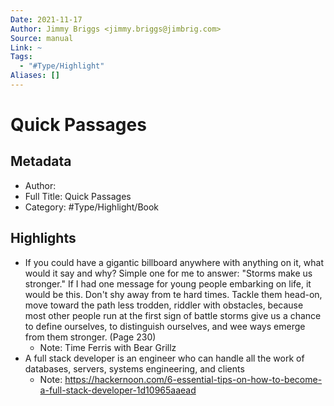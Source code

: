 ```yaml
---
Date: 2021-11-17
Author: Jimmy Briggs <jimmy.briggs@jimbrig.com>
Source: manual
Link: ~
Tags:
  - "#Type/Highlight"
Aliases: []
---
```


# Quick Passages

## Metadata

* Author: 
* Full Title: Quick Passages
* Category: #Type/Highlight/Book

## Highlights

* If you could have a gigantic billboard anywhere with anything on it, what would it say and why?
  Simple one for me to answer: "Storms make us stronger." If I had one message for young people embarking on life, it would be this. Don't shy away from te hard times. Tackle them head-on, move toward the path less trodden, riddler with obstacles, because most other people run at the first sign of battle storms give us a chance to define ourselves, to distinguish ourselves, and wee ways emerge from them stronger. (Page 230)
  * Note: Time Ferris with Bear Grillz
* A full stack developer is an engineer who can handle all the work of databases, servers, systems engineering, and clients
  * Note: https://hackernoon.com/6-essential-tips-on-how-to-become-a-full-stack-developer-1d10965aaead
